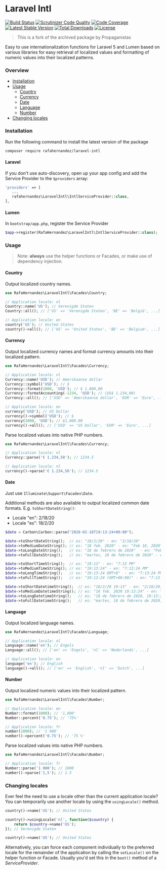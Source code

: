 # Laravel Intl

[![Build Status](https://api.travis-ci.com/rafahernandez/Laravel-Intl.svg?branch=master)](https://travis-ci.com/rafahernandez/Laravel-Intl)
[![Scrutinizer Code Quality](https://scrutinizer-ci.com/g/rafahernandez/Laravel-Intl/badges/quality-score.png?b=master)](https://scrutinizer-ci.com/g/rafahernandez/Laravel-Intl/?branch=master)
[![Code Coverage](https://scrutinizer-ci.com/g/rafahernandez/Laravel-Intl/badges/coverage.png?b=master)](https://scrutinizer-ci.com/g/rafahernandez/Laravel-Intl/?branch=master)
[![Latest Stable Version](https://poser.pugx.org/rafahernandez/laravel-intl/v/stable)](https://packagist.org/packages/rafahernandez/laravel-intl)
[![Total Downloads](https://poser.pugx.org/rafahernandez/laravel-intl/downloads)](https://packagist.org/packages/rafahernandez/laravel-intl)
[![License](https://poser.pugx.org/rafahernandez/laravel-intl/license)](https://packagist.org/packages/rafahernandez/laravel-intl)

> This is a fork of the archived package by Propaganistas 

Easy to use internationalization functions for Laravel 5 and Lumen based on various libraries for easy retrieval of
localized values and formatting of numeric values into their localized patterns.

### Overview

* [Installation](#installation)
* [Usage](#usage)
    * [Country](#country)
    * [Currency](#currency)
    * [Date](#date)
    * [Language](#language)
    * [Number](#number)
* [Changing locales](#changing-locales)
    
### Installation

Run the following command to install the latest version of the package

```bash
composer require rafahernandez/laravel-intl
```

#### Laravel
If you don't use auto-discovery, open up your app config and add the Service Provider to the `$providers` array:

 ```php
'providers' => [
    ...
    rafahernandez\LaravelIntl\IntlServiceProvider::class,
],
```

#### Lumen
In `bootstrap/app.php`, register the Service Provider

 ```php
$app->register(RafaHernandez\LaravelIntl\IntlServiceProvider::class);
```

### Usage

> Note: **always** use the helper functions or Facades, or make use of dependency injection.

#### Country

Output localized country names.
```php
use RafaHernandez\LaravelIntl\Facades\Country;

// Application locale: nl
Country::name('US'); // Verenigde Staten
Country::all(); // ['US' => 'Verenigde Staten', 'BE' => 'België', ...]
```

```php
// Application locale: en
country('US'); // United States
country()->all(); // ['US' => 'United States', 'BE' => 'Belgium', ...]
```

#### Currency

Output localized currency names and format currency amounts into their localized pattern.

```php
use RafaHernandez\LaravelIntl\Facades\Currency;

// Application locale: nl
Currency::name('USD'); // Amerikaanse dollar
Currency::symbol('USD'); // $
Currency::format(1000, 'USD'); // $ 1.000,00
Currency::formatAccounting(-1234, 'USD'); // (US$ 1.234,00)
Currency::all(); // ['USD' => 'Amerikaanse dollar', 'EUR' => 'Euro', ...]
```

```php
// Application locale: en
currency('USD'); // US Dollar
currency()->symbol('USD'); // $
currency(1000, 'USD'); // $1,000.00
currency()->all(); // ['USD' => 'US Dollar', 'EUR' => 'Euro', ...]
```

Parse localized values into native PHP numbers.

```php
use RafaHernandez\LaravelIntl\Facades\Currency;

// Application locale: nl
Currency::parse('€ 1.234,50'); // 1234.5
```

```php
// Application locale: nl
currency()->parse('€ 1.234,50'); // 1234.5
```

#### Date

Just use `Illuminate\Support\Facades\Date`.

Additional methods are also available to output localized common date formats. E.g. `toShortDateString()`:

* Locale "en": 2/18/20
* Locale "es": 18/2/20

````php
$date = Carbon\Carbon::parse("2020-02-18T19:13:24+00:00");

$date->toShortDateString();  // es: "18/2/20" - en: "2/18/20"
$date->toMediumDateString(); // es: "18 feb. 2020" - en: "Feb 18, 2020"
$date->toLongDateString();   // es: "18 de febrero de 2020"  - en: "February 18, 2020"
$date->toFullDateString();   // es: "martes, 18 de febrero de 2020" - en: "Tuesday, February 18, 2020"

$date->toShortTimeString();  // es: "19:13" - en: "7:13 PM"
$date->toMediumTimeString(); // es: "19:13:24" - en: "7:13:24 PM"
$date->toLongTimeString();   // es: "19:13:24 GMT+0"  - en: "7:13:24 PM GMT+0"
$date->toFullTimeString();   // es: "19:13:24 (GMT+00:00)" - en: "7:13:24 PM GMT+00:00"

$date->toShortDatetimeString();  // es: "18/2/20 19:13" - en: "2/18/20, 7:13 PM"
$date->toMediumDatetimeString(); // es: "18 feb. 2020 19:13:24" - en: "Feb 18, 2020, 7:13:24 PM"
$date->toLongDatetimeString();   // es: "18 de febrero de 2020, 19:13:24 GMT+0" - en: "February 18, 2020 at 7:13:24 PM GMT+0"
$date->toFullDatetimeString();   // es: "martes, 18 de febrero de 2020, 19:13:24 (GMT+00:00)" - en: "Tuesday, February 18, 2020 at 7:13:24 PM GMT+00:00"
````

#### Language

Output localized language names.

```php
use RafaHernandez\LaravelIntl\Facades\Language;

// Application locale: nl
Language::name('en'); // Engels
Language::all(); // ['en' => 'Engels', 'nl' => 'Nederlands', ...]
```

```php
// Application locale: en
language('en'); // English
language()->all(); // ['en' => 'English', 'nl' => 'Dutch', ...]
```

#### Number

Output localized numeric values into their localized pattern.

```php
use RafaHernandez\LaravelIntl\Facades\Number;

// Application locale: en
Number::format(1000); // '1,000'
Number::percent('0.75'); // '75%'
```

```php
// Application locale: fr
number(1000); // '1 000'
number()->percent('0.75'); // '75 %'
```

Parse localized values into native PHP numbers.

```php
use RafaHernandez\LaravelIntl\Facades\Number;

// Application locale: fr
Number::parse('1 000'); // 1000
number()->parse('1,5'); // 1.5
```

### Changing locales

Ever feel the need to use a locale other than the current application locale? You can temporarily use another locale by using the `usingLocale()` method.

```php
country()->name('US'); // United States

country()->usingLocale('nl', function($country) {
    return $country->name('US');
}); // Verenigde Staten

country()->name('US'); // United States
```

Alternatively, you can force each component individually to the preferred locale for the remainder of the application by calling the `setLocale()` on the helper function or Facade.
Usually you'd set this in the `boot()` method of a *ServiceProvider*.
